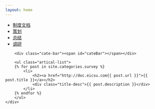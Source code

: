 ```yaml
---
layout: home
---
```


<div class="index-content blog">
    <div class="section">
        <ul class="artical-cate">
            <li><a href="http://doc.eicsu.com/system"><span>制度文档</span></a></li>
            <li ><a href="http://doc.eicsu.com/planning"><span>策划</span></a></li>
            <li ><a href="http://doc.eicsu.com/summary"><span>总结</span></a></li>
            <li  class="on"><a href="http://doc.eicsu.com/survey"><span>调研</span></a></li>
        </ul>

        <div class="cate-bar"><span id="cateBar"></span></div>

        <ul class="artical-list">
        {% for post in site.categories.survey %}
            <li>
                <h2><a href="http://doc.eicsu.com{{ post.url }}">{{ post.title }}</a></h2>
                <div class="title-desc">{{ post.description }}</div>
            </li>
        {% endfor %}
        </ul>
    </div>
</div>
